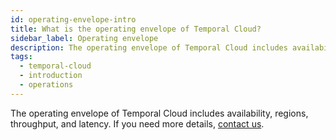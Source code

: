```yaml
---
id: operating-envelope-intro
title: What is the operating envelope of Temporal Cloud?
sidebar_label: Operating envelope
description: The operating envelope of Temporal Cloud includes availability, regions, throughput, and latency.
tags:
  - temporal-cloud
  - introduction
  - operations
---
```


The operating envelope of Temporal Cloud includes availability, regions, throughput, and latency.
If you need more details, [contact us](https://pages.temporal.io/contact-us).
